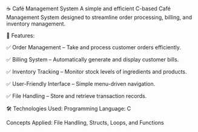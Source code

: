 ☕ Café Management System
A simple and efficient C-based Café Management System designed to streamline order processing, billing, and inventory management.

🚀 Features:

✅ Order Management – Take and process customer orders efficiently.

✅ Billing System – Automatically generate and display customer bills.

✅ Inventory Tracking – Monitor stock levels of ingredients and products.

✅ User-Friendly Interface – Simple menu-driven navigation.

✅ File Handling – Store and retrieve transaction records.

🛠️ Technologies Used:
Programming Language: C

Concepts Applied: File Handling, Structs, Loops, and Functions

